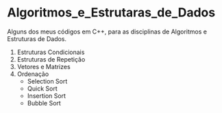 # Algoritmos_e_Estrutaras_de_Dados
Alguns dos meus códigos em C++, para as disciplinas de Algoritmos e Estruturas de Dados.
1. Estruturas Condicionais
2. Estruturas de Repetição
3. Vetores e Matrizes
4. Ordenação
   - Selection Sort
   - Quick Sort
   - Insertion Sort
   - Bubble Sort
